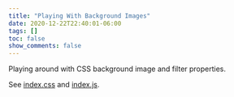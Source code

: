 ```yaml
---
title: "Playing With Background Images"
date: 2020-12-22T22:40:01-06:00
tags: []
toc: false
show_comments: false
---
```


Playing around with CSS background image and filter properties. 

See [index.css](index.css) and [index.js](index.js).

<link href="index.css" rel="stylesheet">
<div id="box"></div>
<script src="index.js"></script>
